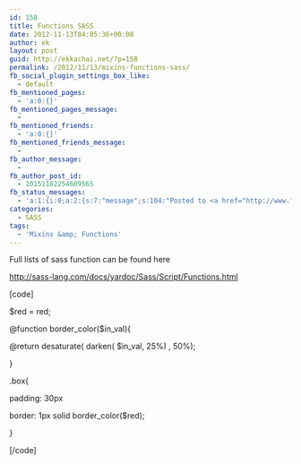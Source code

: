 ```yaml
---
id: 158
title: Functions SASS
date: 2012-11-13T04:05:36+00:00
author: ek
layout: post
guid: http://ekkachai.net/?p=158
permalink: /2012/11/13/mixins-functions-sass/
fb_social_plugin_settings_box_like:
  - default
fb_mentioned_pages:
  - 'a:0:{}'
fb_mentioned_pages_message:
  - 
fb_mentioned_friends:
  - 'a:0:{}'
fb_mentioned_friends_message:
  - 
fb_author_message:
  - 
fb_author_post_id:
  - 10151182254609565
fb_status_messages:
  - 'a:1:{i:0;a:2:{s:7:"message";s:104:"Posted to <a href="http://www.facebook.com/10151182254609565" target="_blank">your Facebook Timeline</a>";s:5:"error";s:0:"";}}'
categories:
  - SASS
tags:
  - 'Mixins &amp; Functions'
---
```

Full lists of sass function can be found here
  
<a href="http://sass-lang.com/docs/yardoc/Sass/Script/Functions.html  " target="_blank">http://sass-lang.com/docs/yardoc/Sass/Script/Functions.html</a>

[code]

$red = red;

@function border\_color($in\_val){

@return desaturate( darken( $in_val, 25%) , 50%);

}

.box{

padding: 30px

border: 1px solid border_color($red);

}

[/code]